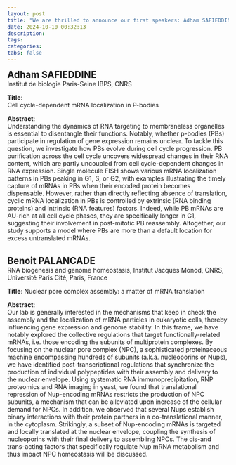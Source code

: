 ```yaml
---
layout: post
title: "We are thrilled to announce our first speakers: Adham SAFIEDDINE and Benoit PALANCADE" 
date: 2024-10-10 00:32:13
description: 
tags: 
categories: 
tabs: false
---
```

<span style="font-size: 1.5em;"><strong>Adham SAFIEDDINE</strong></span><br>
Institut de biologie Paris-Seine IBPS, CNRS

**Title**:  
Cell cycle-dependent mRNA localization in P-bodies

**Abstract**:  
Understanding the dynamics of RNA targeting to membraneless organelles is essential to disentangle their functions. Notably, whether p-bodies (PBs) participate in regulation of gene expression remains unclear. To tackle this question, we investigate how PBs evolve during cell cycle progression. PB purification across the cell cycle uncovers widespread changes in their RNA content, which are partly uncoupled from cell cycle-dependent changes in RNA expression. Single molecule FISH shows various mRNA localization patterns in PBs peaking in G1, S, or G2, with examples illustrating the timely capture of mRNAs in PBs when their encoded protein becomes dispensable. However, rather than directly reflecting absence of translation, cyclic mRNA localization in PBs is controlled by extrinsic (RNA binding proteins) and intrinsic (RNA features) factors. Indeed, while PB mRNAs are AU-rich at all cell cycle phases, they are specifically longer in G1, suggesting their involvement in post-mitotic PB reassembly. Altogether, our study supports a model where PBs are more than a default location for excess untranslated mRNAs.<br><br>


<span style="font-size: 1.5em;"><strong>Benoit PALANCADE</strong></span><br>
RNA biogenesis and genome homeostasis, Institut Jacques Monod, CNRS, Université Paris Cité, Paris, France

**Title**:
Nuclear pore complex assembly: a matter of mRNA translation

**Abstract**:  
Our lab is generally interested in the mechanisms that keep in check the assembly and the localization of mRNA particles in eukaryotic cells, thereby influencing gene expression and genome stability. In this frame, we have notably explored the collective regulations that target functionally-related mRNAs, i.e. those encoding the subunits of multiprotein complexes. By focusing on the nuclear pore complex (NPC), a sophisticated proteinaceous machine encompassing hundreds of subunits (a.k.a. nucleoporins or Nups), we have identified post-transcriptional regulations that synchronize the production of individual polypeptides with their assembly and delivery to the nuclear envelope. Using systematic RNA immunoprecipitation, RNP proteomics and RNA imaging in yeast, we found that translational repression of Nup-encoding mRNAs restricts the production of NPC subunits, a mechanism that can be alleviated upon increase of the cellular demand for NPCs. In addition, we observed that several Nups establish binary interactions with their protein partners in a co-translational manner, in the cytoplasm. Strikingly, a subset of Nup-encoding mRNAs is targeted and locally translated at the nuclear envelope, coupling the synthesis of nucleoporins with their final delivery to assembling NPCs. The cis-and trans-acting factors that specifically regulate Nup mRNA metabolism and thus impact NPC homeostasis will be discussed. 


